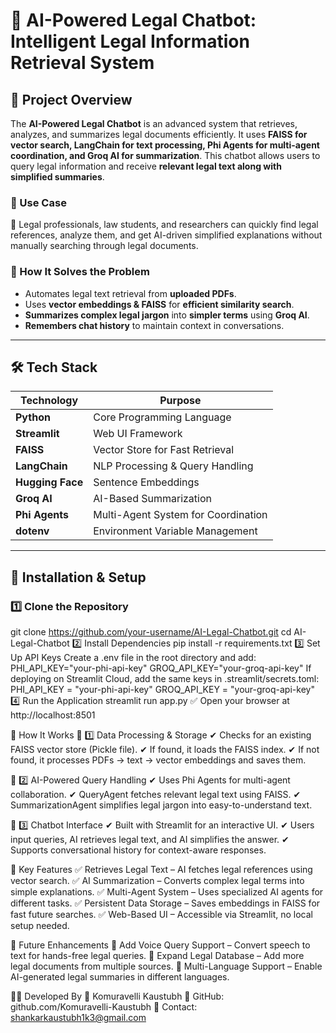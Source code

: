 # 🚀 AI-Powered Legal Chatbot: Intelligent Legal Information Retrieval System

## 📌 Project Overview
The **AI-Powered Legal Chatbot** is an advanced system that retrieves, analyzes, and summarizes legal documents efficiently. It uses **FAISS for vector search, LangChain for text processing, Phi Agents for multi-agent coordination, and Groq AI for summarization**. This chatbot allows users to query legal information and receive **relevant legal text along with simplified summaries**.

### **🔹 Use Case**
📜 Legal professionals, law students, and researchers can quickly find legal references, analyze them, and get AI-driven simplified explanations without manually searching through legal documents.

### **🔹 How It Solves the Problem**
- Automates legal text retrieval from **uploaded PDFs**.
- Uses **vector embeddings & FAISS** for **efficient similarity search**.
- **Summarizes complex legal jargon** into **simpler terms** using **Groq AI**.
- **Remembers chat history** to maintain context in conversations.

---

## 🛠️ Tech Stack
| **Technology**      | **Purpose** |
|---------------------|------------|
| **Python**         | Core Programming Language |
| **Streamlit**      | Web UI Framework |
| **FAISS**          | Vector Store for Fast Retrieval |
| **LangChain**      | NLP Processing & Query Handling |
| **Hugging Face**   | Sentence Embeddings |
| **Groq AI**        | AI-Based Summarization |
| **Phi Agents**     | Multi-Agent System for Coordination |
| **dotenv**         | Environment Variable Management |

---

## 🔧 Installation & Setup

### **1️⃣ Clone the Repository**
git clone https://github.com/your-username/AI-Legal-Chatbot.git
cd AI-Legal-Chatbot
2️⃣ Install Dependencies
pip install -r requirements.txt
3️⃣ Set Up API Keys
Create a .env file in the root directory and add:
PHI_API_KEY="your-phi-api-key"
GROQ_API_KEY="your-groq-api-key"
If deploying on Streamlit Cloud, add the same keys in .streamlit/secrets.toml:
PHI_API_KEY = "your-phi-api-key"
GROQ_API_KEY = "your-groq-api-key"
4️⃣ Run the Application
streamlit run app.py
✅ Open your browser at http://localhost:8501

🧠 How It Works
📌 1️⃣ Data Processing & Storage
✔ Checks for an existing FAISS vector store (Pickle file).
✔ If found, it loads the FAISS index.
✔ If not found, it processes PDFs → text → vector embeddings and saves them.

📌 2️⃣ AI-Powered Query Handling
✔ Uses Phi Agents for multi-agent collaboration.
✔ QueryAgent fetches relevant legal text using FAISS.
✔ SummarizationAgent simplifies legal jargon into easy-to-understand text.

📌 3️⃣ Chatbot Interface
✔ Built with Streamlit for an interactive UI.
✔ Users input queries, AI retrieves legal text, and AI simplifies the answer.
✔ Supports conversational history for context-aware responses.

🎯 Key Features
✅ Retrieves Legal Text – AI fetches legal references using vector search.
✅ AI Summarization – Converts complex legal terms into simple explanations.
✅ Multi-Agent System – Uses specialized AI agents for different tasks.
✅ Persistent Data Storage – Saves embeddings in FAISS for fast future searches.
✅ Web-Based UI – Accessible via Streamlit, no local setup needed.

📌 Future Enhancements
🔹 Add Voice Query Support – Convert speech to text for hands-free legal queries.
🔹 Expand Legal Database – Add more legal documents from multiple sources.
🔹 Multi-Language Support – Enable AI-generated legal summaries in different languages.

👨‍💻 Developed By
🚀 Komuravelli Kaustubh
🔗 GitHub: github.com/Komuravelli-Kaustubh
📧 Contact: shankarkaustubh1k3@gmail.com
